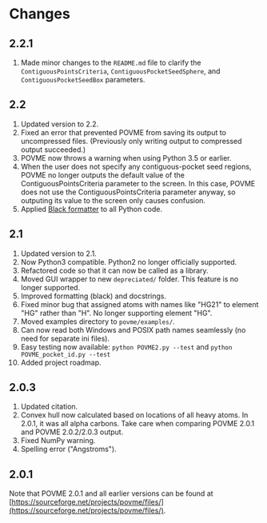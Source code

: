 Changes
=======

2.2.1
-----

1. Made minor changes to the `README.md` file to clarify the
   `ContiguousPointsCriteria`, `ContiguousPocketSeedSphere`, and
   `ContiguousPocketSeedBox` parameters.

2.2
---

1. Updated version to 2.2.
2. Fixed an error that prevented POVME from saving its output to uncompressed
   files. (Previously only writing output to compressed output succeeded.)
3. POVME now throws a warning when using Python 3.5 or earlier.
4. When the user does not specify any contiguous-pocket seed regions, POVME no
   longer outputs the default value of the ContiguousPointsCriteria parameter
   to the screen. In this case, POVME does not use the
   ContiguousPointsCriteria parameter anyway, so outputing its value to the
   screen only causes confusion.
5. Applied [Black formatter](https://black.readthedocs.io/en/stable/) to all
   Python code.

2.1
---

1. Updated version to 2.1.
2. Now Python3 compatible. Python2 no longer officially supported.
3. Refactored code so that it can now be called as a library.
4. Moved GUI wrapper to new `depreciated/` folder. This feature is no longer
   supported.
5. Improved formatting (black) and docstrings.
6. Fixed minor bug that assigned atoms with names like "HG21" to element "HG"
   rather than "H". No longer supporting element "HG".
7. Moved examples directory to `povme/examples/`.
8. Can now read both Windows and POSIX path names seamlessly (no need for
   separate ini files).
9. Easy testing now available: `python POVME2.py --test` and `python
   POVME_pocket_id.py --test`
10. Added project roadmap.

2.0.3
-----

1. Updated citation.
2. Convex hull now calculated based on locations of all heavy atoms. In 2.0.1,
   it was all alpha carbons. Take care when comparing POVME 2.0.1 and POVME
   2.0.2/2.0.3 output.
3. Fixed NumPy warning.
4. Spelling error ("Angstroms").

2.0.1
-----

Note that POVME 2.0.1 and all earlier versions can be found at
[https://sourceforge.net/projects/povme/files/](https://sourceforge.net/projects/povme/files/).
